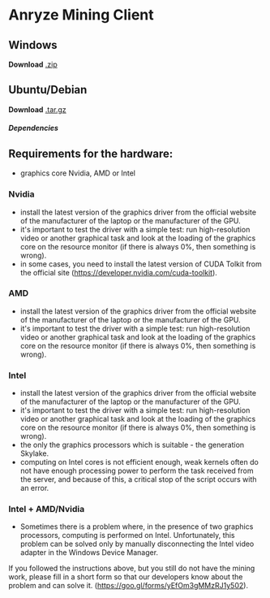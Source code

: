 Anryze Mining Client
=====================
Windows
-----------------------------------
  **Download** [.zip](https://anryze.com/miner/windows/miner-1.0.zip)
  


Ubuntu/Debian
-----------------------------------
  **Download** [.tar.gz](https://anryze.com/miner/windows/miner-1.0.tar.gz)
  ##### Dependencies


Requirements for the hardware:
-----------------------------------

- graphics core Nvidia, AMD or Intel 

### Nvidia 
- install the latest version of the graphics driver from the official website of the manufacturer of the laptop or the manufacturer of the GPU.
- it's important to test the driver with a simple test: run high-resolution video or another graphical task and look at the loading of the graphics core on the resource monitor (if there is always 0%, then something is wrong).
- in some cases, you need to install the latest version of CUDA Tolkit from the official site (https://developer.nvidia.com/cuda-toolkit).
### AMD 
- install the latest version of the graphics driver from the official website of the manufacturer of the laptop or the manufacturer of the GPU.
- it's important to test the driver with a simple test: run high-resolution video or another graphical task and look at the loading of the graphics core on the resource monitor (if there is always 0%, then something is wrong).
### Intel
- install the latest version of the graphics driver from the official website of the manufacturer of the laptop or the manufacturer of the GPU.
- it's important to test the driver with a simple test: run high-resolution video or another graphical task and look at the loading of the graphics core on the resource monitor (if there is always 0%, then something is wrong).
- the only the graphics processors which is suitable - the generation Skylake.
- computing on Intel cores is not efficient enough, weak kernels often do not have enough processing power to perform the task received from the server, and because of this, a critical stop of the script occurs with an error.
### Intel + AMD/Nvidia
- Sometimes there is a problem where, in the presence of two graphics processors, computing is performed on Intel. Unfortunately, this problem can be solved only by manually disconnecting the Intel video adapter in the Windows Device Manager.

If you followed the instructions above, but you still do not have the mining work, please fill in a short form so that our developers know about the problem and can solve it. (https://goo.gl/forms/yEfOm3gMMzRJ1y502).
